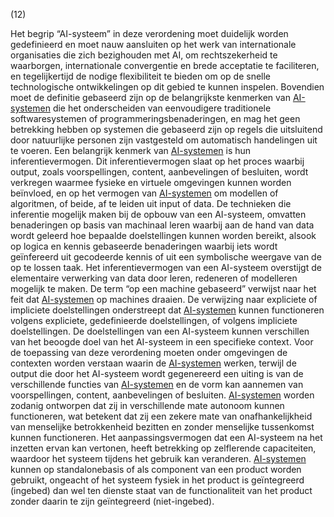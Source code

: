 (12)

Het begrip “AI-systeem” in deze verordening moet duidelijk worden gedefinieerd en moet nauw aansluiten op het werk van internationale organisaties die zich bezighouden met AI, om rechtszekerheid te waarborgen, internationale convergentie en brede acceptatie te faciliteren, en tegelijkertijd de nodige flexibiliteit te bieden om op de snelle technologische ontwikkelingen op dit gebied te kunnen inspelen. Bovendien moet de definitie gebaseerd zijn op de belangrijkste kenmerken van [AI-systemen](a3.md#^ai-systeem) die het onderscheiden van eenvoudigere traditionele softwaresystemen of programmeringsbenaderingen, en mag het geen betrekking hebben op systemen die gebaseerd zijn op regels die uitsluitend door natuurlijke personen zijn vastgesteld om automatisch handelingen uit te voeren. Een belangrijk kenmerk van [AI-systemen](a3.md#^ai-systeem) is hun inferentievermogen. Dit inferentievermogen slaat op het proces waarbij output, zoals voorspellingen, content, aanbevelingen of besluiten, wordt verkregen waarmee fysieke en virtuele omgevingen kunnen worden beïnvloed, en op het vermogen van [AI-systemen](a3.md#^ai-systeem) om modellen of algoritmen, of beide, af te leiden uit input of data. De technieken die inferentie mogelijk maken bij de opbouw van een AI-systeem, omvatten benaderingen op basis van machinaal leren waarbij aan de hand van data wordt geleerd hoe bepaalde doelstellingen kunnen worden bereikt, alsook op logica en kennis gebaseerde benaderingen waarbij iets wordt geïnfereerd uit gecodeerde kennis of uit een symbolische weergave van de op te lossen taak. Het inferentievermogen van een AI-systeem overstijgt de elementaire verwerking van data door leren, redeneren of modelleren mogelijk te maken. De term “op een machine gebaseerd” verwijst naar het feit dat [AI-systemen](a3.md#^ai-systeem) op machines draaien. De verwijzing naar expliciete of impliciete doelstellingen onderstreept dat [AI-systemen](a3.md#^ai-systeem) kunnen functioneren volgens expliciete, gedefinieerde doelstellingen, of volgens impliciete doelstellingen. De doelstellingen van een AI-systeem kunnen verschillen van het beoogde doel van het AI-systeem in een specifieke context. Voor de toepassing van deze verordening moeten onder omgevingen de contexten worden verstaan waarin de [AI-systemen](a3.md#^ai-systeem) werken, terwijl de output die door het AI-systeem wordt gegenereerd een uiting is van de verschillende functies van [AI-systemen](a3.md#^ai-systeem) en de vorm kan aannemen van voorspellingen, content, aanbevelingen of besluiten. [AI-systemen](a3.md#^ai-systeem) worden zodanig ontworpen dat zij in verschillende mate autonoom kunnen functioneren, wat betekent dat zij een zekere mate van onafhankelijkheid van menselijke betrokkenheid bezitten en zonder menselijke tussenkomst kunnen functioneren. Het aanpassingsvermogen dat een AI-systeem na het inzetten ervan kan vertonen, heeft betrekking op zelflerende capaciteiten, waardoor het systeem tijdens het gebruik kan veranderen. [AI-systemen](a3.md#^ai-systeem) kunnen op standalonebasis of als component van een product worden gebruikt, ongeacht of het systeem fysiek in het product is geïntegreerd (ingebed) dan wel ten dienste staat van de functionaliteit van het product zonder daarin te zijn geïntegreerd (niet-ingebed).

